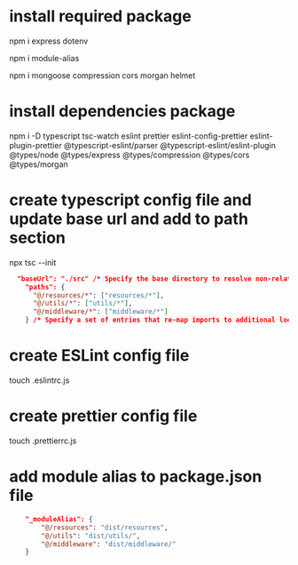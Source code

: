 # install required package

npm i express dotenv

npm i module-alias

npm i mongoose compression cors morgan helmet

# install dependencies package

npm i -D typescript tsc-watch eslint prettier eslint-config-prettier eslint-plugin-prettier @typescript-eslint/parser @typescript-eslint/eslint-plugin @types/node @types/express @types/compression @types/cors @types/morgan

# create typescript config file and update base url and add to path section

npx tsc --init

```Json
  "baseUrl": "./src" /* Specify the base directory to resolve non-relative module names. */,
    "paths": {
      "@/resources/*": ["resources/*"],
      "@/utils/*": ["utils/*"],
      "@/middleware/*": ["middleware/*"]
    } /* Specify a set of entries that re-map imports to additional lookup locations. */,
```

# create ESLint config file

touch .eslintrc.js

# create prettier config file

touch .prettierrc.js

# add module alias to package.json file

```json
    "_moduleAlias": {
        "@/resources": "dist/resources",
        "@/utils": "dist/utils/",
        "@/middleware": "dist/middleware/"
    }
```
